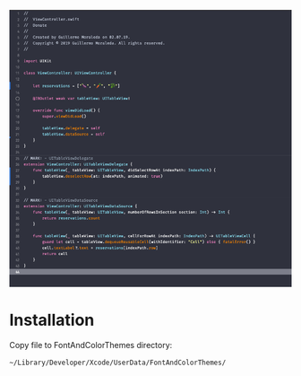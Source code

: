 ![Screenshot](Screenshot.png)
# Installation
Copy file to FontAndColorThemes directory:
```
~/Library/Developer/Xcode/UserData/FontAndColorThemes/
```
